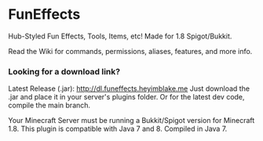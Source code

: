 # FunEffects
Hub-Styled Fun Effects, Tools, Items, etc! Made for 1.8 Spigot/Bukkit.

Read the Wiki for commands, permissions, aliases, features, and more info.

### Looking for a download link?
Latest Release (.jar): http://dl.funeffects.heyimblake.me
Just download the .jar and place it in your server's plugins folder.
Or for the latest dev code, compile the main branch.

Your Minecraft Server must be running a Bukkit/Spigot version for Minecraft 1.8.
This plugin is compatible with Java 7 and 8. Compiled in Java 7.
